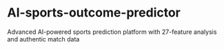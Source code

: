 # AI-sports-outcome-predictor
Advanced AI-powered sports prediction platform with 27-feature analysis and authentic match data
